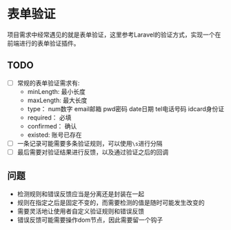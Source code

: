 表单验证
===

项目需求中经常遇见的就是表单验证，这里参考Laravel的验证方式，实现一个在前端进行的表单验证插件。

## TODO
* [ ] 常规的表单验证需求有:
     * minLength: 最小长度
     * maxLength: 最大长度
     * type： num数字 email邮箱 pwd密码 date日期 tel电话号码 idcard身份证
     * required： 必填
     * confirmed： 确认
     * existed: 账号已存在
* [ ] 一条记录可能需要多条验证规则，可以使用`\s`进行分隔
* [ ] 最后需要对验证结果进行反馈，以及通过验证之后的回调

## 问题
* 检测规则和错误反馈应当是分离还是封装在一起
* 规则在指定之后是固定不变的，而需要检测的值是随时可能发生改变的
* 需要灵活地让使用者自定义验证规则和错误反馈
* 错误反馈可能需要操作dom节点，因此需要留一个钩子